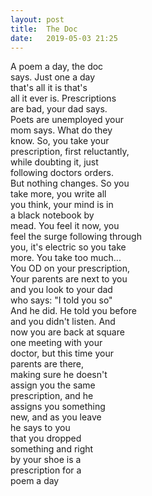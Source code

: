 ```yaml
---
layout: post
title:  The Doc
date:   2019-05-03 21:25
---
```


A poem a day, the doc  
says. Just one a day  
that's all it is that's   
all it ever is. Prescriptions  
are bad, your dad says.  
Poets are unemployed your  
mom says. What do they  
know. So, you take your  
prescription, first reluctantly,   
while doubting it, just   
following doctors orders.   
But nothing changes. So you  
take more, you write all   
you think, your mind is in  
a black notebook by  
mead. You feel it now, you   
feel the surge following through  
you, it's electric so you take  
more. You take too much...  
You OD on your prescription,  
Your parents are next to you  
and you look to your dad  
who says: "I told you so"  
And he did. He told you before  
and you didn't listen. And  
now you are back at square  
one meeting with your  
doctor, but this time your  
parents are there,   
making sure he doesn't  
assign you the same  
prescription, and he  
assigns you something   
new, and as you leave  
he says to you  
that you dropped  
something and right  
by your shoe is a  
prescription for a  
poem a day  
